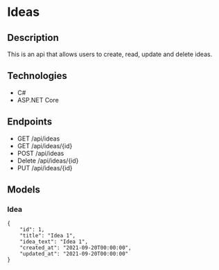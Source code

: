 # Ideas 

## Description
This is an api that allows users to create, read, update and delete ideas.

## Technologies
- C#
- ASP.NET Core

## Endpoints
- GET /api/ideas
- GET /api/ideas/{id}
- POST /api/ideas
- Delete /api/ideas/{id}
- PUT /api/ideas/{id}

## Models
### Idea
```
{
    "id": 1,
    "title": "Idea 1",
    "idea_text": "Idea 1",
    "created_at": "2021-09-20T00:00:00",
    "updated_at": "2021-09-20T00:00:00"
}
```